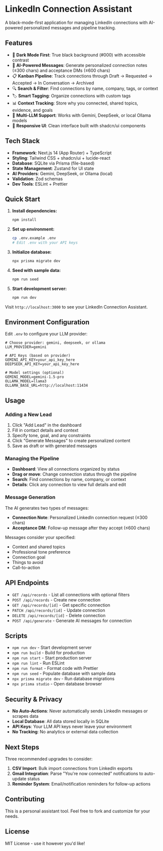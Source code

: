 # LinkedIn Connection Assistant

A black-mode-first application for managing LinkedIn connections with AI-powered personalized messages and pipeline tracking.

## Features

- 🎨 **Dark Mode First**: True black background (#000) with accessible contrast
- 🤖 **AI-Powered Messages**: Generate personalized connection notes (≤300 chars) and acceptance DMs (≤600 chars)
- 📋 **Kanban Pipeline**: Track connections through Draft → Requested → Accepted → In Conversation → Archived
- 🔍 **Search & Filter**: Find connections by name, company, tags, or context
- 🏷️ **Smart Tagging**: Organize connections with custom tags
- 📊 **Context Tracking**: Store why you connected, shared topics, evidence, and goals
- 🔗 **Multi-LLM Support**: Works with Gemini, DeepSeek, or local Ollama models
- 📱 **Responsive UI**: Clean interface built with shadcn/ui components

## Tech Stack

- **Framework**: Next.js 14 (App Router) + TypeScript
- **Styling**: Tailwind CSS + shadcn/ui + lucide-react
- **Database**: SQLite via Prisma (file-based)
- **State Management**: Zustand for UI state
- **AI Providers**: Gemini, DeepSeek, or Ollama (local)
- **Validation**: Zod schemas
- **Dev Tools**: ESLint + Prettier

## Quick Start

1. **Install dependencies:**
   ```bash
   npm install
   ```

2. **Set up environment:**
   ```bash
   cp .env.example .env
   # Edit .env with your API keys
   ```

3. **Initialize database:**
   ```bash
   npx prisma migrate dev
   ```

4. **Seed with sample data:**
   ```bash
   npm run seed
   ```

5. **Start development server:**
   ```bash
   npm run dev
   ```

Visit `http://localhost:3000` to see your LinkedIn Connection Assistant.

## Environment Configuration

Edit `.env` to configure your LLM provider:

```env
# Choose provider: gemini, deepseek, or ollama
LLM_PROVIDER=gemini

# API Keys (based on provider)
GEMINI_API_KEY=your_api_key_here
DEEPSEEK_API_KEY=your_api_key_here

# Model settings (optional)
GEMINI_MODEL=gemini-1.5-pro
OLLAMA_MODEL=llama3
OLLAMA_BASE_URL=http://localhost:11434
```

## Usage

### Adding a New Lead

1. Click "Add Lead" in the dashboard
2. Fill in contact details and context
3. Specify tone, goal, and any constraints
4. Click "Generate Messages" to create personalized content
5. Save as draft or with generated messages

### Managing the Pipeline

- **Dashboard**: View all connections organized by status
- **Drag or move**: Change connection status through the pipeline
- **Search**: Find connections by name, company, or context
- **Details**: Click any connection to view full details and edit

### Message Generation

The AI generates two types of messages:
- **Connection Note**: Personalized LinkedIn connection request (≤300 chars)
- **Acceptance DM**: Follow-up message after they accept (≤600 chars)

Messages consider your specified:
- Context and shared topics
- Professional tone preference
- Connection goal
- Things to avoid
- Call-to-action

## API Endpoints

- `GET /api/records` - List all connections with optional filters
- `POST /api/records` - Create new connection
- `GET /api/records/[id]` - Get specific connection
- `PATCH /api/records/[id]` - Update connection
- `DELETE /api/records/[id]` - Delete connection
- `POST /api/generate` - Generate AI messages for connection

## Scripts

- `npm run dev` - Start development server
- `npm run build` - Build for production
- `npm run start` - Start production server
- `npm run lint` - Run ESLint
- `npm run format` - Format code with Prettier
- `npm run seed` - Populate database with sample data
- `npx prisma migrate dev` - Run database migrations
- `npx prisma studio` - Open database browser

## Security & Privacy

- **No Auto-Actions**: Never automatically sends LinkedIn messages or scrapes data
- **Local Database**: All data stored locally in SQLite
- **API Keys**: Your LLM API keys never leave your environment
- **No Tracking**: No analytics or external data collection

## Next Steps

Three recommended upgrades to consider:

1. **CSV Import**: Bulk import connections from LinkedIn exports
2. **Gmail Integration**: Parse "You're now connected" notifications to auto-update status
3. **Reminder System**: Email/notification reminders for follow-up actions

## Contributing

This is a personal assistant tool. Feel free to fork and customize for your needs.

## License

MIT License - use it however you'd like!